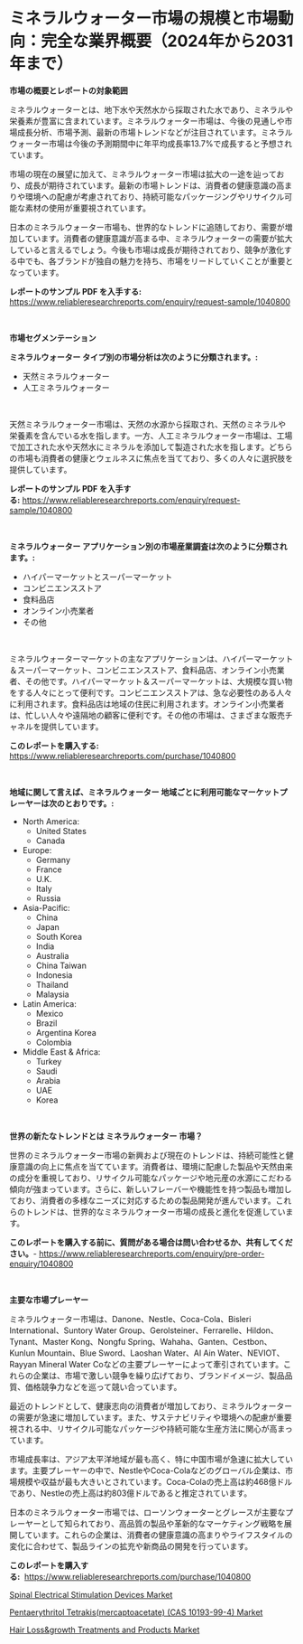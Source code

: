 <p><h1>ミネラルウォーター市場の規模と市場動向：完全な業界概要（2024年から2031年まで）</h1></p><p><strong>市場の概要とレポートの対象範囲</strong></p>
<p><p>ミネラルウォーターとは、地下水や天然水から採取された水であり、ミネラルや栄養素が豊富に含まれています。ミネラルウォーター市場は、今後の見通しや市場成長分析、市場予測、最新の市場トレンドなどが注目されています。ミネラルウォーター市場は今後の予測期間中に年平均成長率13.7%で成長すると予想されています。</p><p>市場の現在の展望に加えて、ミネラルウォーター市場は拡大の一途を辿っており、成長が期待されています。最新の市場トレンドは、消費者の健康意識の高まりや環境への配慮が考慮されており、持続可能なパッケージングやリサイクル可能な素材の使用が重要視されています。</p><p>日本のミネラルウォーター市場も、世界的なトレンドに追随しており、需要が増加しています。消費者の健康意識が高まる中、ミネラルウォーターの需要が拡大していると言えるでしょう。今後も市場は成長が期待されており、競争が激化する中でも、各ブランドが独自の魅力を持ち、市場をリードしていくことが重要となっています。</p></p>
<p><strong>レポートのサンプル PDF を入手する:</strong> <a href="https://www.reliableresearchreports.com/enquiry/request-sample/1040800">https://www.reliableresearchreports.com/enquiry/request-sample/1040800</a></p>
<p>&nbsp;</p>
<p><strong>市場セグメンテーション</strong></p>
<p><strong>ミネラルウォーター タイプ別の市場分析は次のように分類されます。:</strong></p>
<p><ul><li>天然ミネラルウォーター</li><li>人工ミネラルウォーター</li></ul></p>
<p>&nbsp;</p>
<p><p>天然ミネラルウォーター市場は、天然の水源から採取され、天然のミネラルや栄養素を含んでいる水を指します。一方、人工ミネラルウォーター市場は、工場で加工された水や天然水にミネラルを添加して製造された水を指します。どちらの市場も消費者の健康とウェルネスに焦点を当てており、多くの人々に選択肢を提供しています。</p></p>
<p><strong>レポートのサンプル PDF を入手する:</strong>&nbsp;<a href="https://www.reliableresearchreports.com/enquiry/request-sample/1040800">https://www.reliableresearchreports.com/enquiry/request-sample/1040800</a></p>
<p>&nbsp;</p>
<p><strong> ミネラルウォーター アプリケーション別の市場産業調査は次のように分類されます。:</strong></p>
<p><ul><li>ハイパーマーケットとスーパーマーケット</li><li>コンビニエンスストア</li><li>食料品店</li><li>オンライン小売業者</li><li>その他</li></ul></p>
<p>&nbsp;</p>
<p><p>ミネラルウォーターマーケットの主なアプリケーションは、ハイパーマーケット＆スーパーマーケット、コンビニエンスストア、食料品店、オンライン小売業者、その他です。ハイパーマーケット＆スーパーマーケットは、大規模な買い物をする人々にとって便利です。コンビニエンスストアは、急な必要性のある人々に利用されます。食料品店は地域の住民に利用されます。オンライン小売業者は、忙しい人々や遠隔地の顧客に便利です。その他の市場は、さまざまな販売チャネルを提供しています。</p></p>
<p><strong>このレポートを購入する:</strong>&nbsp; <a href="https://www.reliableresearchreports.com/purchase/1040800">https://www.reliableresearchreports.com/purchase/1040800</a></p>
<p>&nbsp;</p>
<p><strong>地域に関して言えば、ミネラルウォーター 地域ごとに利用可能なマーケットプレーヤーは次のとおりです。:</strong></p>
<p><ul>
    <li>
        North America:
        <ul>
            <li>United States</li>
            <li>Canada</li>
        </ul>
    </li>
    <li>
        Europe:
        <ul>
            <li>Germany</li>
            <li>France</li>
            <li>U.K.</li>
            <li>Italy</li>
            <li>Russia</li>
        </ul>
    </li>
    <li>
        Asia-Pacific:
        <ul>
            <li>China</li>
            <li>Japan</li>
            <li>South Korea</li>
            <li>India</li>
            <li>Australia</li>
            <li>China Taiwan</li>
            <li>Indonesia</li>
            <li>Thailand</li>
            <li>Malaysia</li>
        </ul>
    </li>
    <li>
        Latin America:
        <ul>
            <li>Mexico</li>
            <li>Brazil</li>
            <li>Argentina Korea</li>
            <li>Colombia</li>
        </ul>
    </li>
    <li>
        Middle East & Africa:
        <ul>
            <li>Turkey</li>
            <li>Saudi</li>
            <li>Arabia</li>
            <li>UAE</li>
            <li>Korea</li>
        </ul>
    </li>
    </ul></p>
<p>&nbsp;</p>
<p><strong>世界の新たなトレンドとは ミネラルウォーター 市場？</strong></p>
<p><p>世界のミネラルウォーター市場の新興および現在のトレンドは、持続可能性と健康意識の向上に焦点を当てています。消費者は、環境に配慮した製品や天然由来の成分を重視しており、リサイクル可能なパッケージや地元産の水源にこだわる傾向が強まっています。さらに、新しいフレーバーや機能性を持つ製品も増加しており、消費者の多様なニーズに対応するための製品開発が進んでいます。これらのトレンドは、世界的なミネラルウォーター市場の成長と進化を促進しています。</p></p>
<p><strong>このレポートを購入する前に、質問がある場合は問い合わせるか、共有してください。</strong>- <a href="https://www.reliableresearchreports.com/enquiry/pre-order-enquiry/1040800">https://www.reliableresearchreports.com/enquiry/pre-order-enquiry/1040800</a></p>
<p>&nbsp;</p>
<p><strong>主要な市場プレーヤー</strong></p>
<p><p>ミネラルウォーター市場は、Danone、Nestle、Coca-Cola、Bisleri International、Suntory Water Group、Gerolsteiner、Ferrarelle、Hildon、Tynant、Master Kong、Nongfu Spring、Wahaha、Ganten、Cestbon、Kunlun Mountain、Blue Sword、Laoshan Water、Al Ain Water、NEVIOT、Rayyan Mineral Water Coなどの主要プレーヤーによって牽引されています。これらの企業は、市場で激しい競争を繰り広げており、ブランドイメージ、製品品質、価格競争力などを巡って競い合っています。</p><p>最近のトレンドとして、健康志向の消費者が増加しており、ミネラルウォーターの需要が急速に増加しています。また、サステナビリティや環境への配慮が重要視される中、リサイクル可能なパッケージや持続可能な生産方法に関心が高まっています。</p><p>市場成長率は、アジア太平洋地域が最も高く、特に中国市場が急速に拡大しています。主要プレーヤーの中で、NestleやCoca-Colaなどのグローバル企業は、市場規模や収益が最も大きいとされています。Coca-Colaの売上高は約468億ドルであり、Nestleの売上高は約803億ドルであると推定されています。</p><p>日本のミネラルウォーター市場では、ローソンウォーターとグレースが主要なプレーヤーとして知られており、高品質の製品や革新的なマーケティング戦略を展開しています。これらの企業は、消費者の健康意識の高まりやライフスタイルの変化に合わせて、製品ラインの拡充や新商品の開発を行っています。</p></p>
<p><strong>このレポートを購入する:</strong>&nbsp;&nbsp;<a href="https://www.reliableresearchreports.com/purchase/1040800">https://www.reliableresearchreports.com/purchase/1040800</a></p>
<p><p><a href="https://view.publitas.com/reportprime-1/spinal-electrical-stimulation-devices-market-with-the-goal-of-estimating-the-market-size-and-future-growth-potential-of-various-market-segments-based-on-component-applications-end-user-and-region/">Spinal Electrical Stimulation Devices Market</a></p><p><a href="https://view.publitas.com/reportprime-1/pentaerythritol-tetrakis-mercaptoacetate-cas-10193-99-4-market-challenges-opportunities-and-growth-drivers-and-major-market-players-forecasted-for-period-from-2023-2030/">Pentaerythritol Tetrakis(mercaptoacetate) (CAS 10193-99-4) Market</a></p><p><a href="https://view.publitas.com/reportprime-1/global-hair-loss-growth-treatments-and-products-market-by-types-applications-and-major-players-with-regional-growth-rate-analysis-and-development-situation-from-2023-to-2030/">Hair Loss&growth Treatments and Products Market</a></p></p>